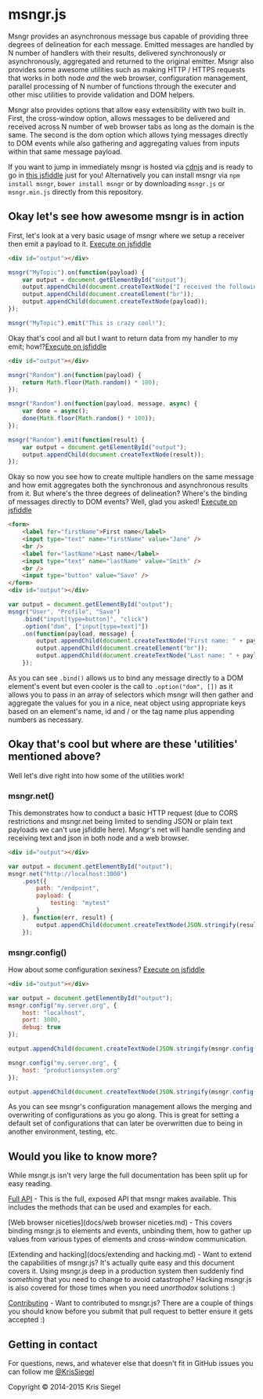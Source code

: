 # msngr.js
Msngr provides an asynchronous message bus capable of providing three degrees of delineation for each message. Emitted messages are handled by N number of handlers with their results, delivered synchronously or asynchronously, aggregated and returned to the original emitter. Msngr also provides some awesome utilities such as making HTTP / HTTPS requests that works in both node *and* the web browser, configuration management, parallel processing of N number of functions through the executer and other misc utilities to provide validation and DOM helpers.

Msngr also provides options that allow easy extensibility with two built in. First, the cross-window option, allows messages to be delivered and received across N number of web browser tabs as long as the domain is the same. The second is the dom option which allows tying messages directly to DOM events while also gathering and aggregating values from inputs within that same message payload.

If you want to jump in immediately msngr is hosted via [cdnjs](https://cdnjs.com/) and is ready to go in [this jsfiddle](http://jsfiddle.net/w2t0g1vc/) just for you! Alternatively you can install msngr via ```npm install msngr```, ```bower install msngr``` or by downloading ```msngr.js``` or ```msngr.min.js``` directly from this repository.

## Okay let's see how awesome msngr is in action
First, let's look at a very basic usage of msngr where we setup a receiver then emit a payload to it. [Execute on jsfiddle](http://jsfiddle.net/w2t0g1vc/2/)
```html
<div id="output"></div>
```
```javascript
msngr("MyTopic").on(function(payload) {
    var output = document.getElementById("output");
    output.appendChild(document.createTextNode("I received the following payload:"));
    output.appendChild(document.createElement("br"));
    output.appendChild(document.createTextNode(payload));
});

msngr("MyTopic").emit("This is crazy cool!");
```

Okay that's cool and all but I want to return data from my handler to my emit; how!?[Execute on jsfiddle](http://jsfiddle.net/w2t0g1vc/4/)
```html
<div id="output"></div>
```
```javascript
msngr("Random").on(function(payload) {
    return Math.floor(Math.random() * 100);
});

msngr("Random").on(function(payload, message, async) {
    var done = async();
    done(Math.floor(Math.random() * 100));
});

msngr("Random").emit(function(result) {
    var output = document.getElementById("output");
    output.appendChild(document.createTextNode(result));
});
```

Okay so now you see how to create multiple handlers on the same message and how emit aggregates both the synchronous and asynchronous results from it. But where's the three degrees of delineation? Where's the binding of messages directly to DOM events? Well, glad you asked! [Execute on jsfiddle](http://jsfiddle.net/w2t0g1vc/5/)
```html
<form>
    <label for="firstName">First name</label>
    <input type="text" name="firstName" value="Jane" />
    <br />
    <label for="lastName">Last name</label>
    <input type="text" name="lastName" value="Smith" />
    <br />
    <input type="button" value="Save" />
</form>
<div id="output"></div>
```
```javascript
var output = document.getElementById("output");
msngr("User", "Profile", "Save")
	.bind("input[type=button]", "click")
    .option("dom", ["input[type=text]"])
	.on(function(payload, message) {
    	output.appendChild(document.createTextNode("First name: " + payload.firstName));
    	output.appendChild(document.createElement("br"));
        output.appendChild(document.createTextNode("Last name: " + payload.lastName));
	});
```
As you can see ```.bind()``` allows us to bind any message directly to a DOM element's event but even cooler is the call to ```.option("dom", [])``` as it allows you to pass in an array of selectors which msngr will then gather and aggregate the values for you in a nice, neat object using appropriate keys based on an element's name, id and / or the tag name plus appending numbers as necessary.

## Okay that's cool but where are these 'utilities' mentioned above?
Well let's dive right into how some of the utilities work!

### msngr.net()
This demonstrates how to conduct a basic HTTP request (due to CORS restrictions and msngr.net being limited to sending JSON or plain text payloads we can't use jsfiddle here). Msngr's net will handle sending and receiving text and json in both node and a web browser.

```html
<div id="output"></div>
```
```javascript
var output = document.getElementById("output");
msngr.net("http://localhost:3000")
	.post({
    	path: "/endpoint",
    	payload: {
            testing: "mytest"
        }
	}, function(err, result) {
    	output.appendChild(document.createTextNode(JSON.stringify(result)));
	});
```

### msngr.config()
How about some configuration sexiness? [Execute on jsfiddle](http://jsfiddle.net/w2t0g1vc/6/)

```html
<div id="output"></div>
```
```javascript
var output = document.getElementById("output");
msngr.config("my.server.org", {
    host: "localhost",
    port: 3000,
    debug: true
});

output.appendChild(document.createTextNode(JSON.stringify(msngr.config("my.server.org"))));

msngr.config("my.server.org", {
    host: "productionsystem.org"
});

output.appendChild(document.createTextNode(JSON.stringify(msngr.config("my.server.org"))));
```

As you can see msngr's configuration management allows the merging and overwriting of configurations as you go along. This is great for setting a default set of configurations that can later be overwritten due to being in another environment, testing, etc.

## Would you like to know more?
While msngr.js isn't very large the full documentation has been split up for easy reading.

[Full API](docs/api.md) - This is the full, exposed API that msngr makes available. This includes the methods that can be used and examples for each.

[Web browser niceties](docs/web browser niceties.md) - This covers binding msngr.js to elements and events, unbinding them, how to gather up values from various types of elements and cross-window communication.

[Extending and hacking](docs/extending and hacking.md) - Want to extend the capabilities of msngr.js? It's actually quite easy and this document covers it. Using msngr.js deep in a production system then suddenly find *something* that you need to change to avoid catastrophe? Hacking msngr.js is also covered for those times when you need *unorthodox* solutions :)

[Contributing](docs/contributing.md) - Want to contributed to msngr.js? There are a couple of things you should know before you submit that pull request to better ensure it gets accepted :)

## Getting in contact
For questions, news, and whatever else that doesn't fit in GitHub issues you can follow me [@KrisSiegel](https://twitter.com/KrisSiegel)

Copyright © 2014-2015 Kris Siegel
